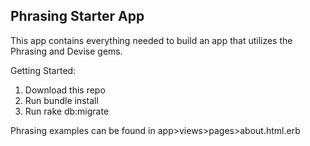 Phrasing Starter App
-------

This app contains everything needed to build an app that utilizes the Phrasing and Devise gems.

Getting Started:
1. Download this repo
2. Run bundle install
3. Run rake db:migrate

Phrasing examples can be found in app>views>pages>about.html.erb
